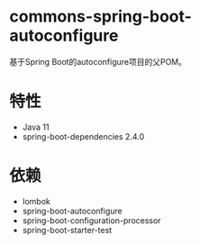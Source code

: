 # commons-spring-boot-autoconfigure
基于Spring Boot的autoconfigure项目的父POM。

# 特性
- Java 11
- spring-boot-dependencies 2.4.0

# 依赖
- lombok
- spring-boot-autoconfigure
- spring-boot-configuration-processor
- spring-boot-starter-test